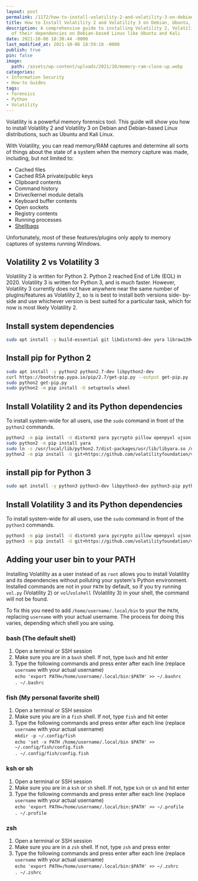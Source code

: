 ```yaml
---
layout: post
permalink: /1172/how-to-install-volatility-2-and-volatility-3-on-debian-ubuntu-or-kali-linux/
title: How to Install Volatility 2 and Volatility 3 on Debian, Ubuntu, or Kali Linux
description: A comprehensive guide to installing Volatility 2, Volatility 3, and all
  of their dependencies on Debian-based Linux like Ubuntu and Kali
date: 2021-10-06 18:38:44 -0000
last_modified_at: 2021-10-06 18:59:18 -0000
publish: true
pin: false
image:
  path: /assets/wp-content/uploads/2021/10/memory-ram-close-up.webp
categories:
- Information Security
- How-to Guides
tags:
- forensics
- Python
- Volatility
---
```

Volatility is a powerful memory forensics tool. This guide will show you how
to install Volatility 2 and Volatility 3 on Debian and Debian-based Linux
distributions, such as Ubuntu and Kali Linux.

With Volatility, you can read memory/RAM captures and determine all sorts of
things about the state of a system when the memory capture was made,
including, but not limited to:

* Cached files
* Cached RSA private/public keys
* Clipboard contents
* Command history
* Driver/kernel module details
* Keyboard buffer contents
* Open sockets
* Registry contents
* Running processes
* [Shellbags](https://medium.com/ce-digital-forensics/shellbag-analysis-18c9b2e87ac7)

Unfortunately, most of these features/plugins only apply to memory captures of
systems running Windows.

## Volatility 2 vs Volatility 3

Volatility 2 is written for Python 2. Python 2 reached End of Life (EOL) in
2020. Volatility 3 is written for Python 3, and is much faster. However,
Volatility 3 currently does not have anywhere near the same number of
plugins/features as Volatility 2, so is is best to install both versions side-
by-side and use whichever version is best suited for a particular task, which
for now is most likely Volatility 2.

## Install system dependencies

```bash
sudo apt install -y build-essential git libdistorm3-dev yara libraw1394-11 libcapstone-dev capstone-tool tzdata
```

## Install pip for Python 2

```bash
sudo apt install -y python2 python2.7-dev libpython2-dev
curl https://bootstrap.pypa.io/pip/2.7/get-pip.py --output get-pip.py
sudo python2 get-pip.py
sudo python2 -m pip install -U setuptools wheel
```

## Install Volatility 2 and its Python dependencies

To install system-wide for all users, use the `sudo` command in front of the
`python2` commands.

```bash
python2 -m pip install -U distorm3 yara pycrypto pillow openpyxl ujson pytz ipython capstone
sudo python2 -m pip install yara
sudo ln -s /usr/local/lib/python2.7/dist-packages/usr/lib/libyara.so /usr/lib/libyara.so
python2 -m pip install -U git+https://github.com/volatilityfoundation/volatility.git
```

## install pip for Python 3

```bash
sudo apt install -y python3 python3-dev libpython3-dev python3-pip python3-setuptools python3-wheel
```

## Install Volatility 3 and its Python dependencies

To install system-wide for all users, use the `sudo` command in front of the
`python3` commands.

```bash
python3 -m pip install -U distorm3 yara pycrypto pillow openpyxl ujson pytz ipython capstone
python3 -m pip install -U git+https://github.com/volatilityfoundation/volatility3.git
```

## Adding your user bin to your PATH

Installing Volatility as a user instead of as `root` allows you to install
Volatility and its dependencies without polluting your system's Python
environment. Installed commands are not in your `PATH` by default, so if you
try running `vol.py` (Volatility 2) or `vol`/`volshell` (Volatility 3) in your
shell, the command will not be found.

To fix this you need to add `/home/username/.local/bin` to your the `PATH`,
replacing `username` with your actual username. The process for doing this
varies, depending which shell you are using.

### bash (The default shell)

  1. Open a terminal or SSH session
  2. Make sure you are in a `bash` shell. If not, type `bash` and hit enter
  3. Type the following commands and press enter after each line (replace `username` with your actual username)  
`echo 'export PATH=/home/username/.local/bin:$PATH' >> ~/.bashrc`  
`. ~/.bashrc`

### fish (My personal favorite shell)

  1. Open a terminal or SSH session
  2. Make sure you are in a `fish` shell. If not, type `fish` and hit enter
  3. Type the following commands and press enter after each line (replace `username` with your actual username)  
`mkdir -p ~/.config/fish`  
`echo 'set -x PATH /home/username/.local/bin $PATH' >>
~/.config/fish/config.fish`  
`. ~/.config/fish/config.fish`

### ksh or sh

  1. Open a terminal or SSH session
  2. Make sure you are in a `ksh` or `sh` shell. If not, type `ksh` or `sh` and hit enter
  3. Type the following commands and press enter after each line (replace `username` with your actual username)  
`echo 'export PATH=/home/username/.local/bin:$PATH' >> ~/.profile`  
`. ~/.profile`

### zsh

  1. Open a terminal or SSH session
  2. Make sure you are in a `zsh` shell. If not, type `zsh` and press enter
  3. Type the following commands and press enter after each line (replace `username` with your actual username)  
`echo 'export PATH=/home/username/.local/bin:$PATH' >> ~/.zshrc`  
`. ~/.zshrc`
